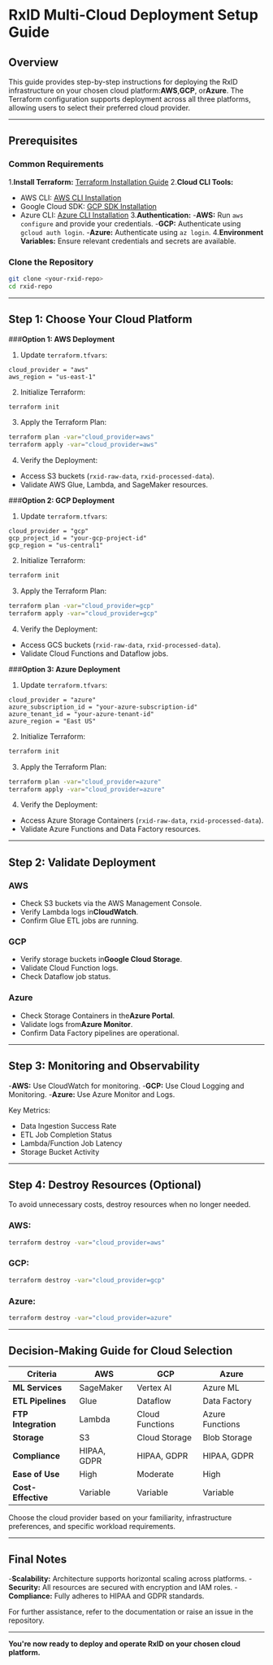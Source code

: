# RxID Multi-Cloud Deployment Setup Guide

## Overview
This guide provides step-by-step instructions for deploying the RxID infrastructure on your chosen cloud platform:**AWS**,**GCP**, or**Azure**. The Terraform configuration supports deployment across all three platforms, allowing users to select their preferred cloud provider.

---

## Prerequisites

### Common Requirements
1.**Install Terraform:** [Terraform Installation Guide](https://developer.hashicorp.com/terraform/downloads)
2.**Cloud CLI Tools:**
- AWS CLI: [AWS CLI Installation](https://aws.amazon.com/cli/)
- Google Cloud SDK: [GCP SDK Installation](https://cloud.google.com/sdk/docs/install)
- Azure CLI: [Azure CLI Installation](https://learn.microsoft.com/en-us/cli/azure/install-azure-cli)
3.**Authentication:**
-**AWS:** Run `aws configure` and provide your credentials.
-**GCP:** Authenticate using `gcloud auth login`.
-**Azure:** Authenticate using `az login`.
4.**Environment Variables:** Ensure relevant credentials and secrets are available.

### Clone the Repository
```bash
git clone <your-rxid-repo>
cd rxid-repo
```

---

## Step 1: Choose Your Cloud Platform

###**Option 1: AWS Deployment**
1. Update `terraform.tfvars`:
```hcl
cloud_provider = "aws"
aws_region = "us-east-1"
```
2. Initialize Terraform:
```bash
terraform init
```
3. Apply the Terraform Plan:
```bash
terraform plan -var="cloud_provider=aws"
terraform apply -var="cloud_provider=aws"
```
4. Verify the Deployment:
- Access S3 buckets (`rxid-raw-data`, `rxid-processed-data`).
- Validate AWS Glue, Lambda, and SageMaker resources.

###**Option 2: GCP Deployment**
1. Update `terraform.tfvars`:
```hcl
cloud_provider = "gcp"
gcp_project_id = "your-gcp-project-id"
gcp_region = "us-central1"
```
2. Initialize Terraform:
```bash
terraform init
```
3. Apply the Terraform Plan:
```bash
terraform plan -var="cloud_provider=gcp"
terraform apply -var="cloud_provider=gcp"
```
4. Verify the Deployment:
- Access GCS buckets (`rxid-raw-data`, `rxid-processed-data`).
- Validate Cloud Functions and Dataflow jobs.

###**Option 3: Azure Deployment**
1. Update `terraform.tfvars`:
```hcl
cloud_provider = "azure"
azure_subscription_id = "your-azure-subscription-id"
azure_tenant_id = "your-azure-tenant-id"
azure_region = "East US"
```
2. Initialize Terraform:
```bash
terraform init
```
3. Apply the Terraform Plan:
```bash
terraform plan -var="cloud_provider=azure"
terraform apply -var="cloud_provider=azure"
```
4. Verify the Deployment:
- Access Azure Storage Containers (`rxid-raw-data`, `rxid-processed-data`).
- Validate Azure Functions and Data Factory resources.

---

## Step 2: Validate Deployment

### AWS
- Check S3 buckets via the AWS Management Console.
- Verify Lambda logs in**CloudWatch**.
- Confirm Glue ETL jobs are running.

### GCP
- Verify storage buckets in**Google Cloud Storage**.
- Validate Cloud Function logs.
- Check Dataflow job status.

### Azure
- Check Storage Containers in the**Azure Portal**.
- Validate logs from**Azure Monitor**.
- Confirm Data Factory pipelines are operational.

---

## Step 3: Monitoring and Observability
-**AWS:** Use CloudWatch for monitoring.
-**GCP:** Use Cloud Logging and Monitoring.
-**Azure:** Use Azure Monitor and Logs.

Key Metrics:
- Data Ingestion Success Rate
- ETL Job Completion Status
- Lambda/Function Job Latency
- Storage Bucket Activity

---

## Step 4: Destroy Resources (Optional)
To avoid unnecessary costs, destroy resources when no longer needed.

### AWS:
```bash
terraform destroy -var="cloud_provider=aws"
```
### GCP:
```bash
terraform destroy -var="cloud_provider=gcp"
```
### Azure:
```bash
terraform destroy -var="cloud_provider=azure"
```

---

## Decision-Making Guide for Cloud Selection
|**Criteria** |**AWS** |**GCP** |**Azure** |
|-------------------|--------------|--------------|-------------|
|**ML Services** | SageMaker | Vertex AI | Azure ML |
|**ETL Pipelines**| Glue | Dataflow | Data Factory|
|**FTP Integration** | Lambda | Cloud Functions | Azure Functions |
|**Storage** | S3 | Cloud Storage| Blob Storage|
|**Compliance** | HIPAA, GDPR | HIPAA, GDPR | HIPAA, GDPR |
|**Ease of Use** | High | Moderate | High |
|**Cost-Effective** | Variable | Variable | Variable |

Choose the cloud provider based on your familiarity, infrastructure preferences, and specific workload requirements.

---

## Final Notes
-**Scalability:** Architecture supports horizontal scaling across platforms.
-**Security:** All resources are secured with encryption and IAM roles.
-**Compliance:** Fully adheres to HIPAA and GDPR standards.

For further assistance, refer to the documentation or raise an issue in the repository.

---

**You're now ready to deploy and operate RxID on your chosen cloud platform.**

